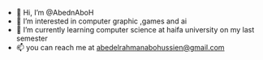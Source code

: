 - 👋 Hi, I’m @AbednAboH
- 👀 I’m interested in computer graphic ,games and ai 
- 🌱 I’m currently learning computer science at haifa university on my last semester
- 📫 you can reach me at abedelrahmanabohussien@gmail.com

<!---
AbednAboH/AbednAboH is a ✨ special ✨ repository because its `README.md` (this file) appears on your GitHub profile.
You can click the Preview link to take a look at your changes.
--->
